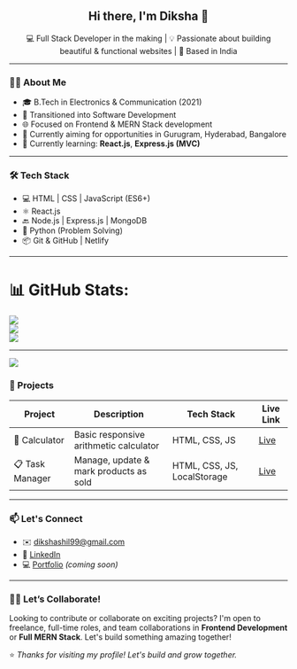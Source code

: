 <h2 align="center">Hi there, I'm Diksha 👋</h2>

<p align="center">
  💻 Full Stack Developer in the making | 💡 Passionate about building beautiful & functional websites | 📍 Based in India
</p>

---

### 👩‍💻 About Me

- 🎓 B.Tech in Electronics & Communication (2021)
- 🔁 Transitioned into Software Development
- 🌐 Focused on Frontend & MERN Stack development
- 📍 Currently aiming for opportunities in Gurugram, Hyderabad, Bangalore
- 🌱 Currently learning: **React.js**, **Express.js (MVC)**

---

### 🛠️ Tech Stack

- 💻 HTML | CSS | JavaScript (ES6+)
- ⚛️ React.js
- 🔙 Node.js | Express.js | MongoDB
- 🐍 Python (Problem Solving)
- 📦 Git & GitHub | Netlify

---


# 📊 GitHub Stats:
![](https://github-readme-stats.vercel.app/api?username=dikshashil&theme=holi&hide_border=false&include_all_commits=false&count_private=false)<br/>
![](https://nirzak-streak-stats.vercel.app/?user=dikshashil&theme=holi&hide_border=false)<br/>
![](https://github-readme-stats.vercel.app/api/top-langs/?username=dikshashil&theme=holi&hide_border=false&include_all_commits=false&count_private=false&layout=compact)

---
[![](https://visitcount.itsvg.in/api?id=dikshashil&icon=0&color=0)](https://visitcount.itsvg.in)

<!-- Proudly created with GPRM ( https://gprm.itsvg.in ) -->


### 🚀 Projects

| Project        | Description                                      | Tech Stack                | Live Link                      |
|----------------|--------------------------------------------------|---------------------------|--------------------------------|
| 🎯 Calculator   | Basic responsive arithmetic calculator           | HTML, CSS, JS             | [Live](https://dikshashil.github.io/Calculator) |
| 📋 Task Manager | Manage, update & mark products as sold           | HTML, CSS, JS, LocalStorage | [Live](https://dikshashil.github.io/Task-Manager) |


---

### 📫 Let's Connect

- ✉️ dikshashil99@gmail.com  
- 💼 [LinkedIn](https://www.linkedin.com/in/dikshashil)  
- 💻 [Portfolio](#) _(coming soon)_

---

### 🙋‍♀️ Let’s Collaborate!

Looking to contribute or collaborate on exciting projects? I'm open to freelance, full-time roles, and team collaborations in **Frontend Development** or **Full MERN Stack**. Let's build something amazing together!

⭐ *Thanks for visiting my profile! Let's build and grow together.*



<!---
Dikshashil/Dikshashil is a ✨ special ✨ repository because its `README.md` (this file) appears on your GitHub profile.
You can click the Preview link to take a look at your changes.
--->
